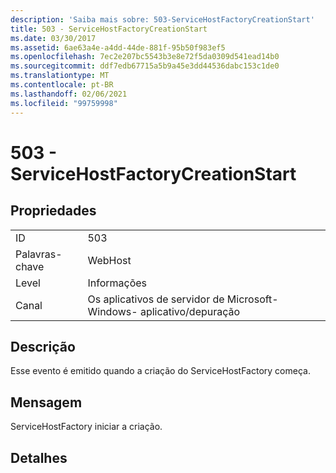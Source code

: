```yaml
---
description: 'Saiba mais sobre: 503-ServiceHostFactoryCreationStart'
title: 503 - ServiceHostFactoryCreationStart
ms.date: 03/30/2017
ms.assetid: 6ae63a4e-a4dd-44de-881f-95b50f983ef5
ms.openlocfilehash: 7ec2e207bc5543b3e8e72f5da0309d541ead14b0
ms.sourcegitcommit: ddf7edb67715a5b9a45e3dd44536dabc153c1de0
ms.translationtype: MT
ms.contentlocale: pt-BR
ms.lasthandoff: 02/06/2021
ms.locfileid: "99759998"
---
```

# <a name="503---servicehostfactorycreationstart"></a>503 - ServiceHostFactoryCreationStart

## <a name="properties"></a>Propriedades  
  
|||  
|-|-|  
|ID|503|  
|Palavras-chave|WebHost|  
|Level|Informações|  
|Canal|Os aplicativos de servidor de Microsoft-Windows- aplicativo/depuração|  
  
## <a name="description"></a>Descrição  

 Esse evento é emitido quando a criação do ServiceHostFactory começa.  
  
## <a name="message"></a>Mensagem  

 ServiceHostFactory iniciar a criação.  
  
## <a name="details"></a>Detalhes

